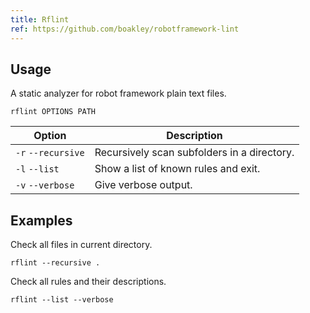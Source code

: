 ```yaml
---
title: Rflint
ref: https://github.com/boakley/robotframework-lint
---
```


## Usage

A static analyzer for robot framework plain text files.

```shell
rflint OPTIONS PATH
```

| Option | Description |
| --- | --- |
| `-r` `--recursive` | Recursively scan subfolders in a directory. |
| `-l` `--list` | Show a list of known rules and exit. |
| `-v` `--verbose` | Give verbose output. |

## Examples

Check all files in current directory.

```shell
rflint --recursive .
```

Check all rules and their descriptions.

```shell
rflint --list --verbose
```

